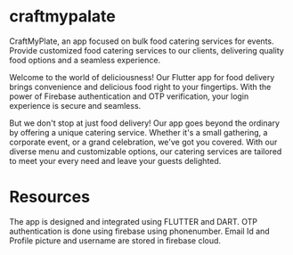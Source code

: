 # craftmypalate

CraftMyPlate, an app focused on bulk food catering services for events.
Provide customized food catering services to our clients, delivering quality food options and a seamless experience.

Welcome to the world of deliciousness!
Our Flutter app for food delivery brings convenience and delicious food right to your fingertips.
With the power of Firebase authentication and OTP verification, your login experience is secure and seamless.

But we don't stop at just food delivery! Our app goes beyond the ordinary by offering a unique catering service.
Whether it's a small gathering, a corporate event, or a grand celebration, we've got you covered. 
With our diverse menu and customizable options, our catering services are tailored to meet your every need and leave your guests delighted.

# Resources
The app is designed and integrated using FLUTTER and DART.
OTP authentication is done using firebase using phonenumber.
Email Id and Profile picture and username are stored in firebase cloud.




 
 
